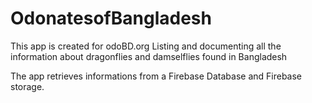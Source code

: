 # OdonatesofBangladesh
This app is created for odoBD.org
Listing and documenting all the information about dragonflies and damselflies found   in Bangladesh

The app retrieves informations from a Firebase Database and Firebase storage.



